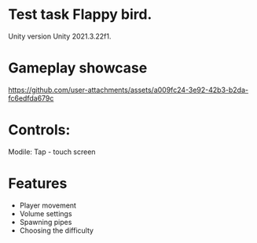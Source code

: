 # Test task Flappy bird.
Unity version Unity 2021.3.22f1.

# Gameplay showcase
https://github.com/user-attachments/assets/a009fc24-3e92-42b3-b2da-fc6edfda679c

# Controls:
Modile:
Tap - touch screen

# Features

* Player movement
* Volume settings
* Spawning pipes
* Choosing the difficulty
